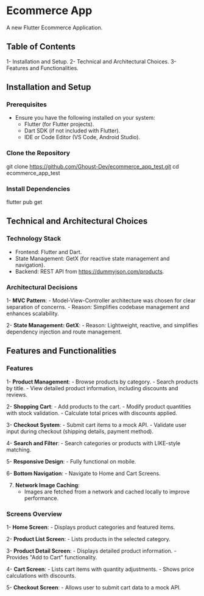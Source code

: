 # Ecommerce App

A new Flutter Ecommerce Application.

## Table of Contents

1- Installation and Setup.
2- Technical and Architectural Choices.
3- Features and Functionalities.

## Installation and Setup
### Prerequisites
- Ensure you have the following installed on your system:
    - Flutter (for Flutter projects).
    - Dart SDK (if not included with Flutter).
    - IDE or Code Editor (VS Code, Android Studio).

### Clone the Repository
git clone https://github.com/Ghoust-Dev/ecommerce_app_test.git
cd ecommerce_app_test


### Install Dependencies
flutter pub get

## Technical and Architectural Choices
### Technology Stack
- Frontend: Flutter and Dart.
- State Management: GetX (for reactive state management and navigation).
- Backend: REST API from https://dummyjson.com/products.

### Architectural Decisions
1- **MVC Pattern**:
    - Model-View-Controller architecture was chosen for clear separation of concerns.
    - Reason: Simplifies codebase management and enhances scalability.

2- **State Management: GetX**:
    - Reason: Lightweight, reactive, and simplifies dependency injection and route management.

## Features and Functionalities
### Features
1- **Product Management**:
    - Browse products by category.
    - Search products by title.
    - View detailed product information, including discounts and reviews.

2- **Shopping Cart**:
    - Add products to the cart.
    - Modify product quantities with stock validation.
    - Calculate total prices with discounts applied.

3- **Checkout System**:
    - Submit cart items to a mock API.
    - Validate user input during checkout (shipping details, payment method).

4- **Search and Filter**:
    - Search categories or products with LIKE-style matching.

5- **Responsive Design**:
    - Fully functional on mobile.

6- **Bottom Navigation**:
    - Navigate to Home and Cart Screens.

7. **Network Image Caching**:
    - Images are fetched from a network and cached locally to improve performance.

### Screens Overview
1- **Home Screen**:
    - Displays product categories and featured items.

2- **Product List Screen**:
    - Lists products in the selected category.

3- **Product Detail Screen**:
    - Displays detailed product information.
    - Provides "Add to Cart" functionality.

4- **Cart Screen**:
    - Lists cart items with quantity adjustments.
    - Shows price calculations with discounts.

5- **Checkout Screen**:
    - Allows user to submit cart data to a mock API.